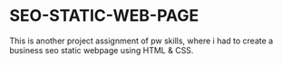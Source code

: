 # SEO-STATIC-WEB-PAGE

This is another project assignment of pw skills, where i had to create a business seo static webpage using HTML & CSS.
